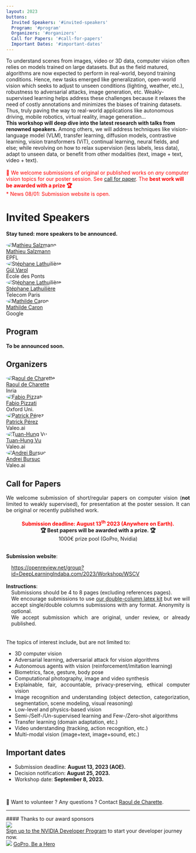 ```yaml
---
layout: 2023
buttons:
  Invited Speakers: '#invited-speakers'
  Program: '#program'
  Organizers: '#organizers'
  Call for Papers: '#call-for-papers'
  Important Dates: '#important-dates'
---
```


<!-- # Overview -->
<div class="workshopdesc">
To understand scenes from images, video or 3D data, computer vision often relies on models trained on large datasets. But as the field matured, algorithms are now expected to perform in real-world, beyond training conditions. Hence, new tasks emerged like generalization, open-world vision which seeks to adjust to unseen conditions (lighting, weather, etc.), robustness to adversarial attacks, image generation, etc. Weakly-supervised learning helps address these challenges because it relaxes the need of costly annotations and minimizes the biases of training datasets. Thus, truly paving the way to real-world applications like autonomous driving, mobile robotics, virtual reality, image generation...<br>
<b>This workshop will deep dive into the latest research with talks from renowned speakers.</b> Among others, we will address techniques like vision-language model (VLM), transfer learning, diffusion models, contrastive learning, vision transformers (ViT), continual learning, neural fields, and else; while revolving on how to relax supervision (less labels, less data), adapt to unseen data, or benefit from other modalities (text, image + text, video + text).
<br>
<br>


<span style="color: red;">
📢 We welcome submissions of original or published works on <i>any</i> computer vision topics for our poster session. See <a href="#call-for-papers">call for paper</a>. The <b>best work will be awarded with a prize 🏆</b><br/>
* News 08/01: Submission website is open.</span>
<br> 
<!-- <em>Remote access details will be added here close to the event.</em><br>

 <div class="live">
  The recording is available:<br>
  <a href="https://www.youtube.com/watch?v=12bSyGYJkgA" target="_blank">Workshop on Weakly Supervised Computer-Vision</a>
 </div>
 -->
</div>

# Invited Speakers
<b>Stay tuned: more speakers to be announced.</b>
<div class="speakers">
  <div class="speaker">
    <a href="https://people.epfl.ch/mathieu.salzmann" target="_blank">
    <img alt="Mathieu Salzmann" src="/assets/imgs/people/mathieu_salzmann.jpg" style ="border-radius: 50%; object-fit: cover; width = 100%; aspect-ratio: 1;">
    <br>
    Mathieu Salzmann</a><br>
    EPFL
  </div>
  <div class="speaker">
    <a href="https://imagine.enpc.fr/~varolg/" target="_blank">
    <img alt="Stéphane Lathuilière" src="/assets/imgs/people/gul_varol.jpg" style ="border-radius: 50%; object-fit: cover; width = 100%; aspect-ratio: 1;">
    <br>
    Gül Varol</a><br>
    École des Ponts
  </div>
  <div class="speaker">
    <a href="https://stelat.eu/" target="_blank">
    <img alt="Stéphane Lathuilière" src="/assets/imgs/people/stephane_lathuiliere.jpg" style ="border-radius: 50%; object-fit: cover; width = 100%; aspect-ratio: 1;">
    <br>
    Stéphane Lathuilière</a><br>
    Telecom Paris
  </div>
  <div class="speaker">
    <a href="https://scholar.google.com/citations?user=eiB0s-kAAAAJ" target="_blank">
    <img alt="Mathilde Caron" src="/assets/imgs/people/mathilde_caron.jpg" style ="border-radius: 50%; object-fit: cover; width = 100%; aspect-ratio: 1;">
    <br>
    Mathilde Caron</a><br>
    Google
  </div>
</div>

## Program
**To be announced soon.**


## Organizers
<div class="organizers e2023">
  <div class="organizer">
    <a href="https://team.inria.fr/rits/membres/raoul-de-charette/">
    <img alt="Raoul de Charette" src="/assets/imgs/people/raoul_de-charette.png" style ="border-radius: 50%; object-fit: cover; width = 100%; aspect-ratio: 1;">
    <br>
    Raoul de Charette</a><br>
    Inria
  </div>

  <div class="organizer">
    <a href="https://fabvio.github.io/">
    <img alt="Fabio Pizzati" src="/assets/imgs/people/fabio_pizzati.png" style ="border-radius: 50%; object-fit: cover; width = 100%; aspect-ratio: 1;">
    <br>
    Fabio Pizzati</a><br>
    Oxford Uni.
  </div>

  <div class="organizer">
    <a href="https://ptrckprz.github.io/">
    <img alt="Patrick Pérez" src="/assets/imgs/people/patrick_perez.jpg" style ="border-radius: 50%; object-fit: cover; width = 100%; aspect-ratio: 1;">
    <br>
    Patrick Pérez</a><br>
    Valeo.ai
  </div>

  <div class="organizer">
    <a href="https://tuanhungvu.github.io/">
    <img alt="Tuan-Hung Vu" src="/assets/imgs/people/tuan-hung_vu.jpg" style ="border-radius: 50%; object-fit: cover; width = 100%; aspect-ratio: 1;">
    <br>
    Tuan-Hung Vu</a><br>
    Valeo.ai
  </div>

  <div class="organizer">
    <a href="https://abursuc.github.io/">
    <img alt="Andrei Bursuc" src="/assets/imgs/people/andrei_bursuc.jpg" style ="border-radius: 50%; object-fit: cover; width = 100%; aspect-ratio: 1;">
    <br>
    Andrei Bursuc</a><br>
    Valeo.ai
  </div>
</div>



## Call for Papers



<div style="text-align: justify">
We welcome submission of short/regular papers on computer vision (<b>not</b> limited to weakly supervised), for presentation at the poster session.
It can be original or recently published work.<br>
<br>

<div style="text-align: center;">
<span style="color: red;"><b>Submission deadline: August 13<sup>th</sup> 2023 (Anywhere on Earth).</b></span><br><b>🏆&nbsp;Best papers will be awarded with a prize.&nbsp;🏆</b><br>1000€ prize pool (GoPro, Nvidia)<br><br>
</div>

<b>Submission website</b>: <br>
<div style="margin-left: 1em">
  <a href="https://openreview.net/group?id=DeepLearningIndaba.com/2023/Workshop/WSCV" target="_blank">https://openreview.net/group?id=DeepLearningIndaba.com/2023/Workshop/WSCV</a>
</div><br>
<!--
<span style="color:  red;">Please submit pdf of your work on CMT: <a href="https://cmt3.research.microsoft.com/WSCV2023/" target="_blank">https://cmt3.research.microsoft.com/WSCV2023/</a><br>
<b>Deadline is extended to August 7<sup>th</sup> (11:59pm AOE).</b></span><br>
//-->
<b>Instructions</b>:<br>
<div style="margin-left: 1em;">
Submissions should be 4 to 8 pages (excluding references pages).<br>
We encourage submissions to use <a href="assets/latex/WSCV2023.zip" target="_blank">our double-column latex kit</a> but we will accept single/double columns submissions with any format. Anonymity is optional.<br>
We accept submission which are original, under review, or already published.
</div>
<br>
<br>
The topics of interest include, but are not limited to:

  <ul>
    <li>3D computer vision</li>
    <li>Adversarial learning, adversarial attack for vision algorithms</li>
    <li>Autonomous agents with vision (reinforcement/imitation learning)</li>
    <li>Biometrics, face, gesture, body pose</li>
    <li>Computational photography, image and video synthesis</li>   
    <li>Explainable, fair, accountable, privacy-preserving, ethical computer vision</li>
    <li>Image recognition and understanding (object detection, categorization, segmentation, scene modeling, visual reasoning)</li>
    <li>Low-level and physics-based vision</li>
    <li>Semi-/Self-/Un-supervised learning and Few-/Zero-shot algorithms</li>
    <li>Transfer learning (domain adaptation, etc.)</li>
    <li>Video understanding (tracking, action recognition, etc.)</li>
    <li>Multi-modal vision (image+text, image+sound, etc.)</li>
  </ul>
</div>

<!-- <span style="color: red;">************ ADD PDF online ************</span> -->
<!-- <a href="https://drive.google.com/file/d/1ktqInynvEBldBYn-bg9SfZXjU5EWb-L7/view?usp=sharing" target="_blank">PDF version</a> //-->

## Important dates
- Submission deadline: <strong>August 13, 2023 (AOE).</strong>
- Decision notification: <strong>August 25, 2023.</strong>
- Workshop date: <strong>September 8, 2023.</strong><br>
<br>

📢 Want to volunteer ? Any questions ? Contact <a href="https://team.inria.fr/rits/membres/raoul-de-charette/">Raoul de Charette</a>.

<hr>
#### Thanks to our award sponsors
<div class="sponsors">
  <div class="sponsor">
    <img src="assets/imgs/sponsor_nvidia.png"> 
    <div class="headline"><a href="https://developer.nvidia.com/developer-program/?ncid=ref-dev-171762-inria" target="_blank">Sign up to the NVIDIA Developer Program</a> to start your developer journey now.</div>
  </div>
  <div class="sponsor">
    <img src="assets/imgs/sponsor_gopro.png">  <a href="https://www.gopro.com" target="_blank">GoPro, Be a Hero</a>
  </div>
</div>
